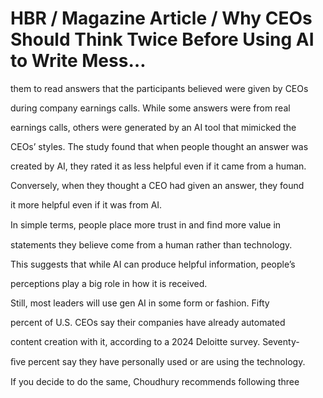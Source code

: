 # HBR / Magazine Article / Why CEOs Should Think Twice Before Using AI to Write Mess…

them to read answers that the participants believed were given by CEOs

during company earnings calls. While some answers were from real

earnings calls, others were generated by an AI tool that mimicked the

CEOs’ styles. The study found that when people thought an answer was

created by AI, they rated it as less helpful even if it came from a human.

Conversely, when they thought a CEO had given an answer, they found

it more helpful even if it was from AI.

In simple terms, people place more trust in and ﬁnd more value in

statements they believe come from a human rather than technology.

This suggests that while AI can produce helpful information, people’s

perceptions play a big role in how it is received.

Still, most leaders will use gen AI in some form or fashion. Fifty

percent of U.S. CEOs say their companies have already automated

content creation with it, according to a 2024 Deloitte survey. Seventy-

ﬁve percent say they have personally used or are using the technology.

If you decide to do the same, Choudhury recommends following three
